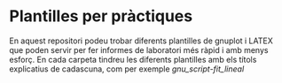 # Plantilles per pràctiques
En aquest repositori podeu trobar diferents plantilles de gnuplot i LATEX que poden servir per fer informes de laboratori més ràpid i amb menys esforç. En cada carpeta tindreu les diferents plantilles amb els títols explicatius de cadascuna, com per exemple *gnu_script-fit_lineal* 
